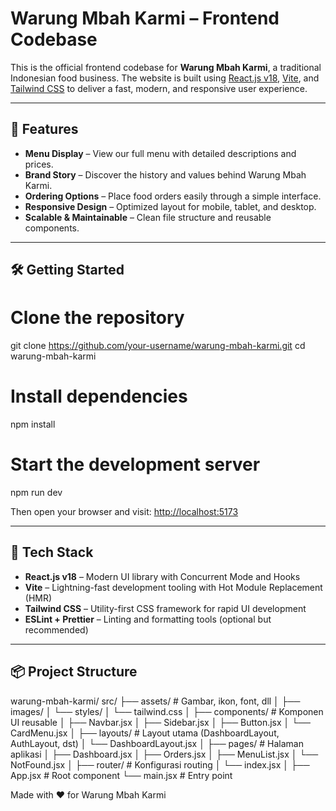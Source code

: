 # Warung Mbah Karmi – Frontend Codebase

This is the official frontend codebase for **Warung Mbah Karmi**, a traditional Indonesian food business. The website is built using [React.js v18](https://react.dev/), [Vite](https://vitejs.dev/), and [Tailwind CSS](https://tailwindcss.com/) to deliver a fast, modern, and responsive user experience.

---

## 🚀 Features

- **Menu Display** – View our full menu with detailed descriptions and prices.
- **Brand Story** – Discover the history and values behind Warung Mbah Karmi.
- **Ordering Options** – Place food orders easily through a simple interface.
- **Responsive Design** – Optimized layout for mobile, tablet, and desktop.
- **Scalable & Maintainable** – Clean file structure and reusable components.

---

## 🛠️ Getting Started


# Clone the repository
git clone https://github.com/your-username/warung-mbah-karmi.git
cd warung-mbah-karmi

# Install dependencies
npm install

# Start the development server
npm run dev


Then open your browser and visit: [http://localhost:5173](http://localhost:5173)

---

## 🧰 Tech Stack

- **React.js v18** – Modern UI library with Concurrent Mode and Hooks  
- **Vite** – Lightning-fast development tooling with Hot Module Replacement (HMR)  
- **Tailwind CSS** – Utility-first CSS framework for rapid UI development  
- **ESLint + Prettier** – Linting and formatting tools (optional but recommended)

---

## 📦 Project Structure

warung-mbah-karmi/
src/
├── assets/          # Gambar, ikon, font, dll
│   ├── images/
│   └── styles/
│       └── tailwind.css
│
├── components/      # Komponen UI reusable
│   ├── Navbar.jsx
│   ├── Sidebar.jsx
│   ├── Button.jsx
│   └── CardMenu.jsx
│
├── layouts/         # Layout utama (DashboardLayout, AuthLayout, dst)
│   └── DashboardLayout.jsx
│
├── pages/           # Halaman aplikasi
│   ├── Dashboard.jsx
│   ├── Orders.jsx
│   ├── MenuList.jsx
│   └── NotFound.jsx
│
├── router/          # Konfigurasi routing
│   └── index.jsx
│
├── App.jsx          # Root component
└── main.jsx         # Entry point


Made with ❤️ for Warung Mbah Karmi